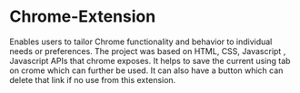 # Chrome-Extension
Enables users to tailor Chrome functionality and behavior to individual needs or preferences.
The project was  based on HTML, CSS, Javascript , Javascript APIs that chrome exposes.
It helps to save the current using tab on crome which can  further  be used.
It can also have a button which can delete that link if no use from this extension.
